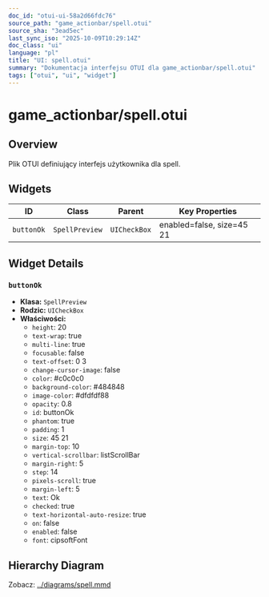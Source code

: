 ```yaml
---
doc_id: "otui-ui-58a2d66fdc76"
source_path: "game_actionbar/spell.otui"
source_sha: "3ead5ec"
last_sync_iso: "2025-10-09T10:29:14Z"
doc_class: "ui"
language: "pl"
title: "UI: spell.otui"
summary: "Dokumentacja interfejsu OTUI dla game_actionbar/spell.otui"
tags: ["otui", "ui", "widget"]
---
```


# game_actionbar/spell.otui

## Overview

Plik OTUI definiujący interfejs użytkownika dla spell.

## Widgets

| ID | Class | Parent | Key Properties |
|----|-------|--------|----------------|
| `buttonOk` | `SpellPreview` | `UICheckBox` | enabled=false, size=45 21 |

## Widget Details

### `buttonOk`

- **Klasa:** `SpellPreview`
- **Rodzic:** `UICheckBox`
- **Właściwości:**
  - `height`: 20
  - `text-wrap`: true
  - `multi-line`: true
  - `focusable`: false
  - `text-offset`: 0 3
  - `change-cursor-image`: false
  - `color`: #c0c0c0
  - `background-color`: #484848
  - `image-color`: #dfdfdf88
  - `opacity`: 0.8
  - `id`: buttonOk
  - `phantom`: true
  - `padding`: 1
  - `size`: 45 21
  - `margin-top`: 10
  - `vertical-scrollbar`: listScrollBar
  - `margin-right`: 5
  - `step`: 14
  - `pixels-scroll`: true
  - `margin-left`: 5
  - `text`: Ok
  - `checked`: true
  - `text-horizontal-auto-resize`: true
  - `on`: false
  - `enabled`: false
  - `font`: cipsoftFont

## Hierarchy Diagram

Zobacz: [../diagrams/spell.mmd](../diagrams/spell.mmd)
